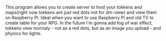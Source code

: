 This program allows you to create server to host your tokkens and maps(right now tokkens are just red dots not for dm-view) and view them on Raspberry Pi. Ideal when you want to use Raspberry Pi and old TV to create table for your RPG.
In the future I'm gonna add fog of war effect, tokkens view normaly - not as a red dots, but as an image you upload - and physics for lights.

